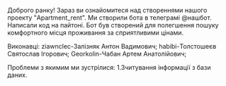 Доброго ранку!
Зараз ви ознайомитеся над створеннями нашого проекту "Apartment_rent".
Ми створили бота в телеграмі @нашбот. Написали код на пайтоні. Бот був створений для полегшення пошуку комфортного місця проживання за сприятливими цінами.

Виконавці: 
ziawnclec-Залізняк Антон Вадимович; 
habibi-Толстошеєв Святослав Ігорович; 
Georkolin-Чабан Артем Анатолійович; 

Проблеми з якимим ми зустрілися:
1.Зчитування інформації з бази даних.

